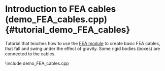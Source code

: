 Introduction to FEA cables  (demo_FEA_cables.cpp)  {#tutorial_demo_FEA_cables}
============================================================


Tutorial that teaches how to use the 
[FEA module](group__chrono__fea.html)
to create basic FEA cables, that fall and swing under the effect of gravity. 
Some rigid bodies (boxes) are connected to the cables.

 
\include demo_FEA_cables.cpp